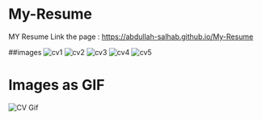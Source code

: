 # My-Resume
MY Resume
Link the page : https://abdullah-salhab.github.io/My-Resume

##images
![cv1](https://user-images.githubusercontent.com/99129061/153182823-6f04ff66-8253-4291-99de-6c150ec550a3.png)
![cv2](https://user-images.githubusercontent.com/99129061/153182808-3c10d2ce-1fc7-4ca6-867d-887c2d3f76c9.png)
![cv3](https://user-images.githubusercontent.com/99129061/153182816-6a921f05-3c93-4f29-9613-eddfdc93b313.png)
![cv4](https://user-images.githubusercontent.com/99129061/153182817-93f8fd28-b72b-496a-b63f-7e7b17e8d29d.png)
![cv5](https://user-images.githubusercontent.com/99129061/153182821-be8e5894-564d-4a53-8086-b9cc85da1834.png)

# Images as GIF
![CV Gif](https://user-images.githubusercontent.com/99129061/153182582-563e3b28-09dd-4438-813e-ddc671063ad1.gif)
